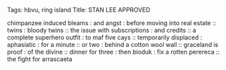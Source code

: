 Tags: hbvu, ring island
Title: STAN LEE APPROVED
  
chimpanzee induced bleams : and angst : before moving into real estate :: twins : bloody twins :: the issue with subscriptions : and credits :: a complete superhero outfit : to maf five cays :: temporarily displaced : aphasiatic : for a minute :: or two : behind a cotton wool wall :: graceland is proof : of the divine :: dinner for three : then bioduk : fix a rotten perereca :: the fight for arrascaeta
